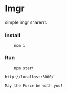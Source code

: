 # Imgr

  simple imgr sharerrr.

 ### Install
        npm i

 ### Run
        npm start

    http://localhost:3000/

    May the Force be with you!
